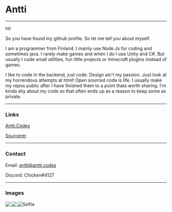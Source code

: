 # Antti
___

Hi!

So you have found my github profile. So let me tell you about myself.

I am a programmer from Finland. I mainly use Node.Js for coding and sometimes java.
I rarely make games and when I do I use Unity and C#. But usually I code small utilities, fun little projects or minecraft plugins instead of games. 

I like to code in the backend, just code. Design ain't my passion.
Just look at my horrendous attempts at html!
Open sourced code is life. I usually make my repos public after I have finished them to a point thats worth sharing.
I'm kinda shy about my code so that often ends up as a reason to keep some as private. 
___

### Links

[Antti.Codes](https://antti.codes)

[Sourcerer](https://sourcerer.io/chicken-e)

___

### Contact

Email: [antti@antti.codes](mailto:antti@antti.codes)

Discord: Chicken#4127

___

### Images

<img align="left" src="https://github-readme-stats.vercel.app/api?username=Chicken-E&&show_icons=true&theme=tokyonight&count_private=true&hide=stars,prs,issues"/>
<img align="left" src="https://github-readme-stats.vercel.app/api/top-langs/?username=Chicken-E&&show_icons=true&theme=tokyonight&count_private=true&layout=compact"/>

![Selfie](https://antti.codes/media/wide_chicken.png "selfie")
